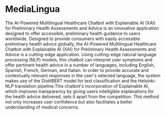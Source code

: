 # MediaLingua
The AI-Powered Multilingual Healthcare Chatbot with Explainable AI (XAI) for Preliminary
Health Assessments and Advice is an innovative application designed to offer accessible,
preliminary health guidance to users worldwide. Designed to provide consumers with easily
accessible preliminary health advice globally, the AI-Powered Multilingual Healthcare
Chatbot with Explainable AI (XAI) for Preliminary Health Assessments and Advice is a
cutting-edge application. Using cutting-edge natural language processing (NLP) models, this
chatbot can interpret user symptoms and offer pertinent health advice in a number of
languages, including English, Spanish, French, German, and Italian. In order to provide
accurate and contextually relevant responses in the user's selected language, the system
makes use of the DistilBERT model for text classification and the Helsinki-NLP translation
pipeline.This chatbot's incorporation of Explainable AI, which improves transparency by
giving users intelligible explanations for the health advice delivered, sets it apart from the
competition. This method not only increases user confidence but also facilitates a better
understanding of medical concerns.
